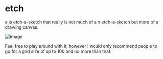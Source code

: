# etch
a js etch-a-sketch that really is not much of a n etch-a-sketch but more of a drawing canvas. 

![image](https://user-images.githubusercontent.com/63551617/230093022-9bb9d8c7-b0f8-4d3b-959e-d23f9f6fdab6.png)

Feel free to play around with it, however I would only recommend people to go for a grid size of up to 100 and no more than that.

